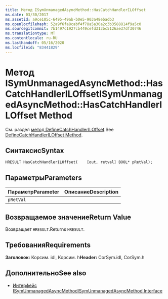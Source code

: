 ```yaml
---
title: Метод ISymUnmanagedAsyncMethod::HasCatchHandlerILOffset
ms.date: 03/30/2017
ms.assetid: a9ce105c-6495-49ab-b0e5-903a48ebadb3
ms.openlocfilehash: 52a9f6fa8cabf4f78a5a30a2c3b3588814f9a5c0
ms.sourcegitcommit: 7b1497c1927cb449cefd313bc5126ae37df30746
ms.translationtype: MT
ms.contentlocale: ru-RU
ms.lasthandoff: 05/16/2020
ms.locfileid: "83441829"
---
```

# <a name="isymunmanagedasyncmethodhascatchhandleriloffset-method"></a><span data-ttu-id="265d0-102">Метод ISymUnmanagedAsyncMethod::HasCatchHandlerILOffset</span><span class="sxs-lookup"><span data-stu-id="265d0-102">ISymUnmanagedAsyncMethod::HasCatchHandlerILOffset Method</span></span>
<span data-ttu-id="265d0-103">См. раздел [метод DefineCatchHandlerILOffset](isymunmanagedasyncmethodpropertieswriter-definecatchhandleriloffset-method.md).</span><span class="sxs-lookup"><span data-stu-id="265d0-103">See [DefineCatchHandlerILOffset Method](isymunmanagedasyncmethodpropertieswriter-definecatchhandleriloffset-method.md).</span></span>  
  
## <a name="syntax"></a><span data-ttu-id="265d0-104">Синтаксис</span><span class="sxs-lookup"><span data-stu-id="265d0-104">Syntax</span></span>  
  
```idl  
HRESULT HasCatchHandlerILOffset(    [out, retval] BOOL* pRetVal);  
```  
  
## <a name="parameters"></a><span data-ttu-id="265d0-105">Параметры</span><span class="sxs-lookup"><span data-stu-id="265d0-105">Parameters</span></span>  
  
|<span data-ttu-id="265d0-106">Параметр</span><span class="sxs-lookup"><span data-stu-id="265d0-106">Parameter</span></span>|<span data-ttu-id="265d0-107">Описание</span><span class="sxs-lookup"><span data-stu-id="265d0-107">Description</span></span>|  
|---------------|-----------------|  
|`pRetVal`||  
  
## <a name="return-value"></a><span data-ttu-id="265d0-108">Возвращаемое значение</span><span class="sxs-lookup"><span data-stu-id="265d0-108">Return Value</span></span>  
 <span data-ttu-id="265d0-109">Возвращает `HRESULT`.</span><span class="sxs-lookup"><span data-stu-id="265d0-109">Returns `HRESULT`.</span></span>  
  
## <a name="requirements"></a><span data-ttu-id="265d0-110">Требования</span><span class="sxs-lookup"><span data-stu-id="265d0-110">Requirements</span></span>  
 <span data-ttu-id="265d0-111">**Заголовок:** Корсим. idl, Корсим. h</span><span class="sxs-lookup"><span data-stu-id="265d0-111">**Header:** CorSym.idl, CorSym.h</span></span>  
  
## <a name="see-also"></a><span data-ttu-id="265d0-112">Дополнительно</span><span class="sxs-lookup"><span data-stu-id="265d0-112">See also</span></span>

- [<span data-ttu-id="265d0-113">Интерфейс ISymUnmanagedAsyncMethod</span><span class="sxs-lookup"><span data-stu-id="265d0-113">ISymUnmanagedAsyncMethod Interface</span></span>](isymunmanagedasyncmethod-interface.md)
